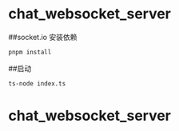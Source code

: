 # chat_websocket_server

##socket.io 安装依赖

```bash
pnpm install
```
##启动
```bash
ts-node index.ts
```
# chat_websocket_server
